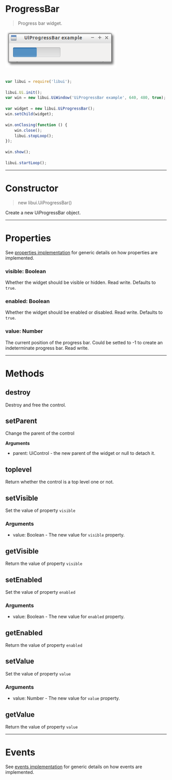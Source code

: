 
# ProgressBar

> Progress bar widget.

![UiProgressBar example](media/UiProgressBar.png)

```js

var libui = require('libui');

libui.Ui.init();
var win = new libui.UiWindow('UiProgressBar example', 640, 480, true);

var widget = new libui.UiProgressBar();
win.setChild(widget);

win.onClosing(function () {
	win.close();
	libui.stopLoop();
});

win.show();

libui.startLoop();

```

---

# Constructor

> new libui.UiProgressBar()

Create a new UiProgressBar object.

---

# Properties

See [properties implementation](properties.md) for generic details on how properties are implemented.


### visible: Boolean

Whether the widget should be visible or hidden. 
Read write.
Defaults to `true`.



### enabled: Boolean

Whether the widget should be enabled or disabled. 
Read write.
Defaults to `true`.



### value: Number

The current position of the progress bar. Could be setted to -1 to create an indeterminate progress bar.
Read write.




---

# Methods


## destroy

Destroy and free the control.




## setParent

Change the parent of the control


**Arguments**

* parent: UiControl - the new parent of the widget or null to detach it.



## toplevel

Return whether the control is a top level one or not.




## setVisible

Set the value of property `visible`

### Arguments

* value: Boolean - The new value for `visible` property.

## getVisible

Return the value of property `visible`



## setEnabled

Set the value of property `enabled`

### Arguments

* value: Boolean - The new value for `enabled` property.

## getEnabled

Return the value of property `enabled`



## setValue

Set the value of property `value`

### Arguments

* value: Number - The new value for `value` property.

## getValue

Return the value of property `value`



---

# Events

See [events implementation](events.md) for generic details on how events are implemented.



